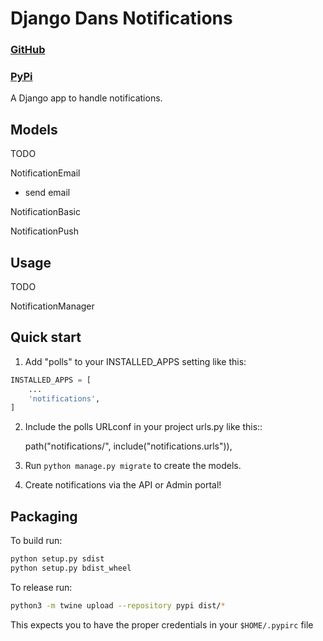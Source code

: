 # Django Dans Notifications

### [GitHub](https://github.com/dan1229/django_dans_notifications)
### [PyPi](https://pypi.org/project/django-dans-notifications/)

A Django app to handle notifications.


## Models

TODO

NotificationEmail
- send email

NotificationBasic

NotificationPush


## Usage

TODO

NotificationManager


## Quick start

1. Add "polls" to your INSTALLED_APPS setting like this:

```python
INSTALLED_APPS = [
    ...
    'notifications',
]
```

2. Include the polls URLconf in your project urls.py like this::

    path("notifications/", include("notifications.urls")),

3. Run ``python manage.py migrate`` to create the models.

4. Create notifications via the API or Admin portal!



## Packaging

To build run:

```bash
python setup.py sdist
python setup.py bdist_wheel
```

To release run:

```bash
python3 -m twine upload --repository pypi dist/*
```

This expects you to have the proper credentials in your `$HOME/.pypirc` file